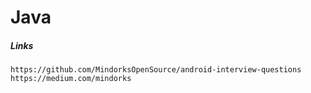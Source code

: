 # Java

##### Links

```
https://github.com/MindorksOpenSource/android-interview-questions
https://medium.com/mindorks
```



